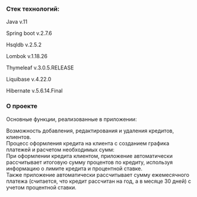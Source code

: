 <h3><b>Стек технологий:</b></h3>
<p>Java v.11</p>
<p>Spring boot v.2.7.6</p>
<p>Hsqldb v.2.5.2</p>
<p>Lombok v.1.18.26</p>
<p>Thymeleaf v.3.0.5.RELEASE</p>
<p>Liquibase v.4.22.0</p>
<p>Hibernate v.5.6.14.Final</p>

<h3>О проекте</h3>
<p>
Основные функции, реализованные в приложении:
<div>Возможность добавления, редактирования и удаления кредитов, клиентов.</div>
<div>Процесс оформления кредита на клиента с созданием графика платежей и расчетом необходимых сумм:</div>
При оформлении кредита клиентом, приложение автоматически рассчитывает итоговую сумму процентов по кредиту, используя информацию о лимите кредита и процентной ставке.
<div>Также приложение автоматически рассчитывает сумму ежемесячного платежа (считается, что кредит рассчитан на год, а в месяце 30 дней) с учетом процентной ставки.</div>
</p>
